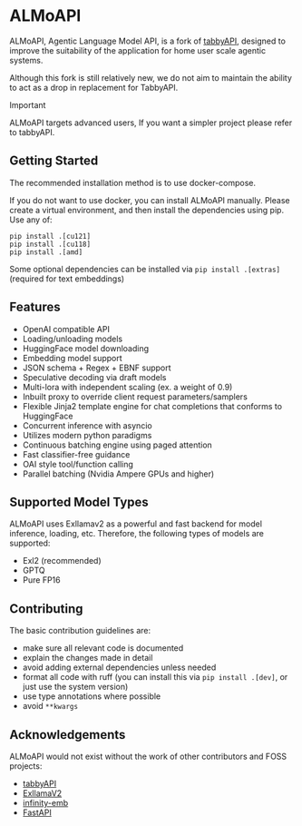 # ALMoAPI

ALMoAPI, Agentic Language Model API, is a fork of [tabbyAPI](https://github.com/theroyallab/tabbyAPI/), designed to improve the suitability of the application for home user scale agentic systems.

Although this fork is still relatively new, we do not aim to maintain the ability to act as a drop in replacement for TabbyAPI.

> [!IMPORTANT]
> 
>  ALMoAPI targets advanced users, If you want a simpler project please refer to tabbyAPI.


## Getting Started

The recommended installation method is to use docker-compose.

If you do not want to use docker, you can install ALMoAPI manually. Please create a virtual environment, and then install the dependencies using pip. Use any of:

```
pip install .[cu121]
pip install .[cu118]
pip install .[amd]
```

Some optional dependencies can be installed via `pip install .[extras]` (required for text embeddings)

## Features

- OpenAI compatible API
- Loading/unloading models
- HuggingFace model downloading
- Embedding model support
- JSON schema + Regex + EBNF support
- Speculative decoding via draft models
- Multi-lora with independent scaling (ex. a weight of 0.9)
- Inbuilt proxy to override client request parameters/samplers
- Flexible Jinja2 template engine for chat completions that conforms to HuggingFace
- Concurrent inference with asyncio
- Utilizes modern python paradigms
- Continuous batching engine using paged attention
- Fast classifier-free guidance
- OAI style tool/function calling
- Parallel batching (Nvidia Ampere GPUs and higher)

## Supported Model Types

ALMoAPI uses Exllamav2 as a powerful and fast backend for model inference, loading, etc. Therefore, the following types of models are supported:

- Exl2 (recommended)
- GPTQ
- Pure FP16

## Contributing

The basic contribution guidelines are:
- make sure all relevant code is documented
- explain the changes made in detail
- avoid adding external dependencies unless needed
- format all code with ruff (you can install this via `pip install .[dev]`, or just use the system version)
- use type annotations where possible
- avoid `**kwargs`

## Acknowledgements

ALMoAPI would not exist without the work of other contributors and FOSS projects:

- [tabbyAPI](https://github.com/theroyallab/tabbyAPI/)
- [ExllamaV2](https://github.com/turboderp/exllamav2)
- [infinity-emb](https://github.com/michaelfeil/infinity)
- [FastAPI](https://github.com/fastapi/fastapi)
